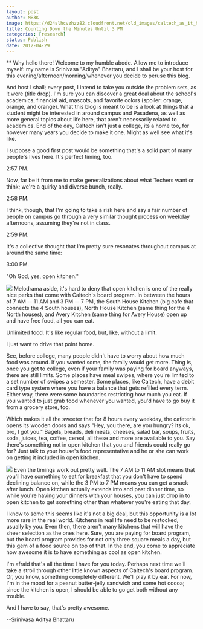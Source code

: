 ```yaml
---
layout: post
author: MB3K
image: https://d24slhcvzhzz82.cloudfront.net/old_images/caltech_as_it_happens/6a0105349b8251970b016765c449b9970b.jpg
title: Counting Down the Minutes Until 3 PM
categories: [research]
status: Publish
date: 2012-04-29
---
```



** Why hello there! Welcome to my humble abode. Allow me to introduce myself: my name is Srinivasa "Aditya" Bhattaru, and I shall be your host for this evening/afternoon/morning/whenever you decide to peruse this blog.

 And host I shall; every post, I intend to take you outside the problem sets, as it were (title drop). I'm sure you can discover a great deal about the school's academics, financial aid, mascots, and favorite colors (spoiler: orange, orange, and orange). What this blog is meant to be is a look at things that a student might be interested in around campus and Pasadena, as well as more general topics about life here, that aren't necessarily related to academics. End of the day, Caltech isn't just a college, its a home too, for however many years you decide to make it one. Might as well see what it's like.

 I suppose a good first post would be something that's a solid part of many people's lives here. It's perfect timing, too.

2:57 PM.

 Now, far be it from me to make generalizations about what Techers want or think; we're a quirky and diverse bunch, really.

2:58 PM.

 I think, though, that I'm going to take a risk here and say a fair number of people on campus go through a very similar thought process on weekday afternoons, assuming they're not in class.

2:59 PM.

 It's a collective thought that I'm pretty sure resonates throughout campus at around the same time:

3:00 PM.

"Oh God, yes, open kitchen."

![](https://d24slhcvzhzz82.cloudfront.net/old_images/caltech_as_it_happens/6a0105349b8251970b016765d911ac970b.jpg)
 Melodrama aside, it's hard to deny that open kitchen is one of the really nice perks that come with Caltech's board program. In between the hours of 7 AM -- 11 AM and 3 PM -- 7 PM, the South House Kitchen (big cafe that connects the 4 South houses), North House Kitchen (same thing for the 4 North houses), and Avery Kitchen (same thing for Avery House) open up and have free food, all you can eat.

 Unlimited food. It's like regular food, but, like, without a limit.

 I just want to drive that point home.

 See, before college, many people didn't have to worry about how much food was around. If you wanted some, the family would get more. Thing is, once you get to college, even if your family was paying for board anyways, there are still limits. Some places have meal swipes, where you're limited to a set number of swipes a semester. Some places, like Caltech, have a debit card type system where you have a balance that gets refilled every term. Either way, there were some boundaries restricting how much you eat. If you wanted to just grab food whenever you wanted, you'd have to go buy it from a grocery store, too.

 Which makes it all the sweeter that for 8 hours every weekday, the cafeteria opens its wooden doors and says "Hey, you there, are you hungry? Its ok, bro, I got you." Bagels, breads, deli meats, cheeses, salad bar, soups, fruits, soda, juices, tea, coffee, cereal, all these and more are available to you. Say there's something not in open kitchen that you and friends could really go for? Just talk to your house's food representative and he or she can work on getting it included in open kitchen.


![](https://d24slhcvzhzz82.cloudfront.net/old_images/caltech_as_it_happens/6a0105349b8251970b016304e5be8a970d.jpg)
 Even the timings work out pretty well. The 7 AM to 11 AM slot means that you'll have something to eat for breakfast that you don't have to spend declining balance on, while the 3 PM to 7 PM means you can get a snack after lunch. Open kitchen actually extends into and past dinner time, so while you're having your dinners with your houses, you can just drop in to open kitchen to get something other than whatever you're eating that day.

 I know to some this seems like it's not a big deal, but this opportunity is a lot more rare in the real world. Kitchens in real life need to be restocked, usually by you. Even then, there aren't many kitchens that will have the sheer selection as the ones here. Sure, you are paying for board program, but the board program provides for not only three square meals a day, but this gem of a food source on top of that. In the end, you come to appreciate how awesome it is to have something as cool as open kitchen.

 I'm afraid that's all the time I have for you today. Perhaps next time we'll take a stroll through other little known aspects of Caltech's board program. Or, you know, something completely different. We'll play it by ear. For now, I'm in the mood for a peanut butter-jelly sandwich and some hot cocoa; since the kitchen is open, I should be able to go get both without any trouble.

 And I have to say, that's pretty awesome.

--Srinivasa Aditya Bhattaru

